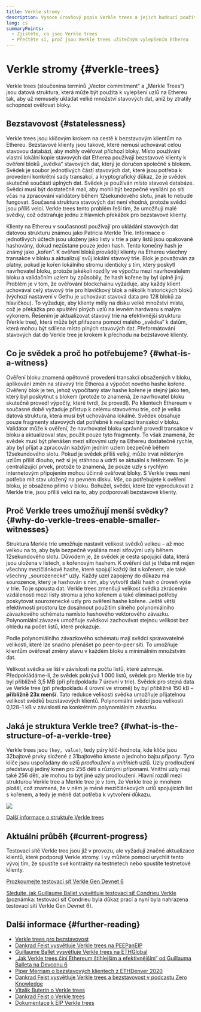 ```yaml
---
title: Verkle stromy
description: Vysoce úrovňový popis Verkle trees a jejich budoucí použití k vylepšení Ethereum
lang: cs
summaryPoints:
  - Zjistěte, co jsou Verkle trees
  - Přečtěte si, proč jsou Verkle trees užitečným vylepšením Etherea
---
```


# Verkle stromy {#verkle-trees}

Verkle trees (sloučenina termínů „Vector commitment“ a „Merkle Trees“) jsou datová struktura, která může být použita k vylepšení uzlů na Ethereu tak, aby už nemusely ukládat velké množství stavových dat, aniž by ztratily schopnost ověřovat bloky.

## Bezstavovost {#statelessness}

Verkle trees jsou klíčovým krokem na cestě k bezstavovým klientům na Ethereu. Bezstavové klienty jsou takové, které nemusí uchovávat celou stavovou databázi, aby mohly ověřovat příchozí bloky. Místo používání vlastní lokální kopie stavových dat Etherea používají bezstavové klienty k ověření bloků „svědka“ stavových dat, který je doručen společně s blokem. Svědek je soubor jednotlivých částí stavových dat, které jsou potřeba k provedení konkrétní sady transakcí, a kryptografický důkaz, že je svědek skutečně součástí úplných dat. Svědek je používán _místo_ stavové databáze. Svědci musí být dostatečně malí, aby mohli být bezpečně vysíláni po síti včas na zpracování validátory během 12sekundového slotu, jinak to nebude fungovat. Současná struktura stavových dat není vhodná, protože svědci jsou příliš velcí. Verkle trees tento problém řeší tím, že umožňují malé svědky, což odstraňuje jednu z hlavních překážek pro bezstavové klienty.

<ExpandableCard title="Proč chceme bezstavové klienty?" eventCategory="/roadmap/verkle-trees" eventName="clicked why do we want stateless clients?">

Klienty na Ethereu v současnosti používají pro ukládání stavových dat datovou strukturu známou jako Patricia Merkle Trie. Informace o jednotlivých účtech jsou uloženy jako listy v trie a páry listů jsou opakovaně hashovány, dokud nezůstane pouze jeden hash. Tento konečný hash je známý jako „kořen“. K ověření bloků provádějí klienty na Ethereu všechny transakce v bloku a aktualizují svůj lokální stavový trie. Blok je považován za platný, pokud je kořen lokálního stromu identický s tím, který poskytl navrhovatel bloku, protože jakékoli rozdíly ve výpočtu mezi navrhovatelem bloku a validačním uzlem by způsobily, že hash kořene by byl úplně jiný. Problém je v tom, že ověřování blockchainu vyžaduje, aby každý klient uchovával celý stavový trie pro hlavičkový blok a několik historických bloků (výchozí nastavení v Gethu je uchovávat stavová data pro 128 bloků za hlavičkou). To vyžaduje, aby klienty měly na disku velké množství místa, což je překážka pro spuštění plných uzlů na levném hardwaru s malým výkonem. Řešením je aktualizovat stavový trie na efektivnější strukturu (Verkle tree), která může být přiřazena pomocí malého „svědka“ k datům, která mohou být sdílena místo plných stavových dat. Přeformátování stavových dat do Verkle tree je krokem k přechodu na bezstavové klienty.

</ExpandableCard>

## Co je svědek a proč ho potřebujeme? {#what-is-a-witness}

Ověření bloku znamená opětovné provedení transakcí obsažených v bloku, aplikování změn na stavový trie Etherea a výpočet nového hashe kořene. Ověřený blok je ten, jehož vypočítaný stav hashe kořene je stejný jako ten, který byl poskytnut s blokem (protože to znamená, že navrhovatel bloku skutečně provedl výpočty, které tvrdí, že provedl). Po klientech Ethereum v současné době vyžaduje přístup k celému stavovému trie, což je velká datová struktura, která musí být uchovávána lokálně. Svědek obsahuje pouze fragmenty stavových dat potřebné k realizaci transakcí v bloku. Validátor může k ověření, že navrhovatel bloku správně provedl transakce v bloku a aktualizoval stav, použít pouze tyto fragmenty. To však znamená, že svědek musí být přenášen mezi síťovými uzly na Ethereu dostatečně rychle, aby byl přijat a zpracován každým jedním uzlem bezpečně během 12sekundového slotu. Pokud je svědek příliš velký, může trvat některým uzlům příliš dlouho, než si jej stáhnou a udrží se aktuální s řetězcem. To je centralizující prvek, protože to znamená, že pouze uzly s rychlým internetovým připojením mohou účinně ověřovat bloky. S Verkle trees není potřeba mít stav uložený na pevném disku. _Vše_, co potřebujete k ověření bloku, je obsaženo přímo v bloku. Bohužel, svědci, které lze vyprodukovat z Merkle trie, jsou příliš velcí na to, aby podporovali bezstavové klienty.

## Proč Verkle trees umožňují menší svědky? {#why-do-verkle-trees-enable-smaller-witnesses}

Struktura Merkle trie umožňuje nastavit velikost svědků velkou – až moc velkou na to, aby byla bezpečně vysílána mezi síťovými uzly během 12sekundového slotu. Důvodem je, že svědek je cesta spojující data, která jsou uložena v listech, s kořenovým hashem. K ověření dat je třeba mít nejen všechny mezičlánkové hashe, které spojují každý list s kořenem, ale také všechny „sourozenecké“ uzly. Každý uzel zapojený do důkazu má sourozence, který je hashován s ním, aby vytvořil další hash o úroveň výše v trie. To je spousta dat. Verkle trees zmenšují velikost svědka zkrácením vzdálenosti mezi listy stromu a jeho kořenem a také eliminací potřeby poskytovat sourozenecké uzly pro ověření hashe kořene. Ještě větší efektivnosti prostoru lze dosáhnout použitím silného polynomiálního závazkového schématu namísto hashového vektorového závazku. Polynomiální závazek umožňuje svědkovi zachovávat stejnou velikost bez ohledu na počet listů, které prokazuje.

Podle polynomiálního závazkového schématu mají svědci spravovatelné velikosti, které lze snadno přenášet po peer-to-peer síti. To umožňuje klientům ověřovat změny stavu v každém bloku s minimálním množstvím dat.

<ExpandableCard title="O kolik přesně mohou Verkle trees zmenšit velikost svědka?" eventCategory="/roadmap/verkle-trees" eventName="clicked exactly how much can Verkle trees reduce witness size?">

Velikost svědka se liší v závislosti na počtu listů, které zahrnuje. Předpokládáme-li, že svědek pokrývá 1 000 listů, svědek pro Merkle trie by byl přibližně 3,5 MB (při předpokladu 7 úrovní v trie). Svědek pro stejná data ve Verkle tree (při předpokladu 4 úrovní ve stromě) by byl přibližně 150 kB – **přibližně 23x menší**. Tato redukce velikosti svědka umožňuje přijatelnou velikost svědků bezstavových klientů. Polynomiální svědci jsou velikosti 0,128–1 kB v závislosti na konkrétním polynomiálním závazku.

</ExpandableCard>

## Jaká je struktura Verkle tree? {#what-is-the-structure-of-a-verkle-tree}

Verkle trees jsou `(key, value)`, tedy páry klíč-hodnota, kde klíče jsou 32bajtové prvky složené z 31bajtového _kmene_ a jednoho bajtu _přípony_. Tyto klíče jsou uspořádány do uzlů _prodloužení_ a _vnitřních_ uzlů. Uzly prodloužení představují jediný kmen pro 256 dětí s různými příponami. Vnitřní uzly mají také 256 dětí, ale mohou to být jiné uzly prodloužení. Hlavní rozdíl mezi strukturou Verkle tree a Merkle tree je v tom, že Verkle tree je mnohem plošší, což znamená, že v něm je méně mezičlánkových uzlů spojujících list s kořenem, a tedy je méně dat potřeba k vytvoření důkazu.

![](./verkle.png)

[Další informace o struktuře Verkle trees](https://blog.ethereum.org/2021/12/02/verkle-tree-structure)

## Aktuální průběh {#current-progress}

Testovací sítě Verkle tree jsou již v provozu, ale vyžadují značné aktualizace klientů, které podporují Verkle stromy. I vy můžete pomoci urychlit tento vývoj tím, že spustíte své kontrakty na testnetech nebo spustíte testnetové klienty.

[Prozkoumejte testovací síť Verkle Gen Devnet 6](https://verkle-gen-devnet-6.ethpandaops.io/)

[Sledujte, jak Guillaume Ballet vysvětluje testovací síť Condrieu Verkle](https://www.youtube.com/watch?v=cPLHFBeC0Vg) (poznámka: testovací síť Condrieu byla důkaz prací a nyní byla nahrazena testovací sítí Verkle Gen Devnet 6).

## Další informace {#further-reading}

- [Verkle trees pro bezstavovost](https://verkle.info/)
- [Dankrad Feist vysvětluje Verkle trees na PEEPanEIP](https://www.youtube.com/watch?v=RGJOQHzg3UQ)
- [Guillaume Ballet vysvětluje Verkle trees na ETHGlobal](https://www.youtube.com/watch?v=f7bEtX3Z57o)
- [„Jak Verkle trees činí Ethereum štíhlejším a efektivnějším“ od Guillauma Balleta na Devconu 6](https://www.youtube.com/watch?v=Q7rStTKwuYs)
- [Piper Merriam o bezstavových klientech z ETHDenver 2020](https://www.youtube.com/watch?v=0yiZJNciIJ4)
- [Dankrad Feist vysvětluje Verkle trees a bezstavovost v podcastu Zero Knowledge](https://zeroknowledge.fm/episode-202-stateless-ethereum-verkle-tries-with-dankrad-feist/)
- [Vitalik Buterin o Verkle trees](https://vitalik.eth.limo/general/2021/06/18/verkle.html)
- [Dankrad Feist o Verkle trees](https://dankradfeist.de/ethereum/2021/06/18/verkle-trie-for-eth1.html)
- [Dokumentace k EIP Verkle trees](https://notes.ethereum.org/@vbuterin/verkle_tree_eip#Illustration)

